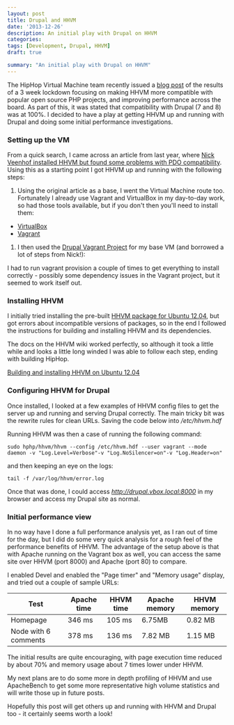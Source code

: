 ```yaml
---
layout: post
title: Drupal and HHVM
date: '2013-12-26'
description: An initial play with Drupal on HHVM
categories:
tags: [Development, Drupal, HHVM]
draft: true

summary: "An initial play with Drupal on HHVM"
---
```


The HipHop Virtual Machine team recently issued a [blog post](http://www.hhvm.com/blog/2813/we-are-the-98-5-and-the-16)
of the results of a 3 week
lockdown focusing on making HHVM more compatible with popular open source PHP projects,
and improving performance across the board. As part of this, it was stated that compatibility with Drupal (7 and 8)
was at 100%. I decided to have a play at getting HHVM up and running with Drupal and doing some initial performance
investigations.

### Setting up the VM

From a quick search, I came across an article from last year, where [Nick Veenhof installed HHVM but found some
problems with PDO compatibility](http://nickveenhof.be/blog/getting-drupal-7-almost-running-hhvm). Using this as a starting
point I got HHVM up and running with the following steps:

1. Using the original article as a base, I went the Virtual Machine route too. Fortunately I already use Vagrant and VirtualBox
in my day-to-day work, so had those tools available, but if you don't then you'll need to install them:
  * [VirtualBox](https://www.virtualbox.org/wiki/Downloads)
  * [Vagrant](http://vagrantup.com/)
1. I then used the [Drupal Vagrant Project](https://drupal.org/project/vagrant) for my base VM (and borrowed a lot of steps from Nick!):
<script src="https://gist.github.com/tsphethean/8138503.js"></script>
I had to run vagrant provision a couple of times to get everything to install correctly - possibly some dependency issues in the
Vagrant project, but it seemed to work itself out.

### Installing HHVM

I initially tried installing the pre-built [HHVM package for Ubuntu 12.04](https://github.com/facebook/hhvm/wiki/Prebuilt-Packages-on-Ubuntu-12.04), but got errors about incompatible versions of
packages, so in the end I followed the instructions for building and installing HHVM and its dependencies.

The docs on the HHVM wiki worked perfectly, so although it took a little while and looks a little long winded I was able
to follow each step, ending with building HipHop.

[Building and installing HHVM on Ubuntu 12.04](https://github.com/facebook/hhvm/wiki/Building-and-installing-HHVM-on-Ubuntu-12.04)

### Configuring HHVM for Drupal

Once installed, I looked at a few examples of HHVM config files to get the server up and running and serving Drupal
correctly. The main tricky bit was the rewrite rules for clean URLs. Saving the code below into */etc/hhvm.hdf*

<script src="https://gist.github.com/tsphethean/8138831.js"></script>

Running HHVM was then a case of running the following command:

    sudo hphp/hhvm/hhvm --config /etc/hhvm.hdf --user vagrant --mode daemon -v "Log.Level=Verbose"-v "Log.NoSilencer=on"-v "Log.Header=on"

and then keeping an eye on the logs:

    tail -f /var/log/hhvm/error.log


Once that was done, I could access *http://drupal.vbox.local:8000* in my browser and access my Drupal site as normal.


### Initial performance view

In no way have I done a full performance analysis yet, as I ran out of time for the day, but I did do some very quick
analysis for a rough feel of the performance benefits of HHVM. The advantage of the setup above is that with Apache running
on the Vagrant box as well, you can access the same site over HHVM (port 8000) and Apache (port 80) to compare.

I enabled Devel and enabled the "Page timer" and "Memory usage" display, and tried out a couple of sample URLs:

| Test | Apache time | HHVM time | Apache memory | HHVM memory |
------|-----------------|-----------|-----------|----------|
| Homepage | 346 ms | 105 ms | 6.75MB | 0.82 MB |
| Node with 6 comments | 378 ms | 136 ms | 7.82 MB | 1.15 MB |

The initial results are quite encouraging, with page execution time reduced by about 70% and memory usage about 7 times lower
under HHVM.

My next plans are to do some more in depth profiling of HHVM and use ApacheBench to get some more representative
high volume statistics and will write those up in future posts.

Hopefully this post will get others up and running with HHVM and Drupal too - it certainly seems worth a look!
